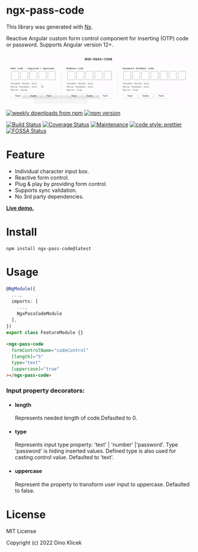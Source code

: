 # ngx-pass-code

This library was generated with [Nx](https://nx.dev).

Reactive Angular custom form control component for inserting (OTP) code or
password. Supports Angular version 12+.

![Ngx_pass_code](https://github.com/dineeek/ngx-libs-workspace/blob/main/libs/ngx-pass-code/ngx_pass_code_example.gif)

<p align="start">
    <a href="https://www.npmjs.com/package/ngx-pass-code"><img alt="weekly downloads from npm" src="https://img.shields.io/npm/dw/ngx-pass-code.svg?style=flat-square"></a>
    <a href="https://www.npmjs.com/package/ngx-pass-code"><img alt="npm version" src="https://img.shields.io/npm/v/ngx-pass-code.svg?style=flat-square"></a>
</p>

[![Build Status](https://app.travis-ci.com/dineeek/ngx-libs-workspace.svg?branch=main)](https://app.travis-ci.com/dineeek/ngx-libs-workspace)
[![Coverage Status](https://coveralls.io/repos/github/dineeek/ngx-libs-workspace/badge.svg?branch=main)](https://coveralls.io/github/dineeek/ngx-libs-workspace?branch=setup-codecov)
[![Maintenance](https://img.shields.io/badge/Maintained%3F-yes-green.svg)](https://GitHub.com/Naereen/StrapDown.js/graphs/commit-activity)
[![code style: prettier](https://img.shields.io/badge/code_style-prettier-ff69b4.svg?style=flat-square)](https://github.com/prettier/prettier)
[![FOSSA Status](https://app.fossa.com/api/projects/git%2Bgithub.com%2Fdineeek%2Fngx-libs-workspace.svg?type=shield)](https://app.fossa.com/projects/git%2Bgithub.com%2Fdineeek%2Fngx-libs-workspace?ref=badge_shield)

# Feature

- Individual character input box.
- Reactive form control.
- Plug & play by providing form control.
- Supports sync validation.
- No 3rd party dependencies.

**[Live demo.](https://dineeek.github.io/ngx-libs-workspace)**

# Install

```shell
npm install ngx-pass-code@latest
```

# Usage

```typescript
@NgModule({
  ...,
  imports: [
    ...,
    NgxPassCodeModule
  ],
})
export class FeatureModule {}
```

```html
<ngx-pass-code
  formControlName="codeControl"
  [length]="5"
  type="text"
  [uppercase]="true"
></ngx-pass-code>
```

### Input property decorators:

- #### length

  Represents needed length of code.Defaulted to 0.

- #### type

  Represents input type property: 'text' | 'number' |'password'. Type 'password'
  is hiding inserted values. Defined type is also used for casting control
  value. Defaulted to 'text'.

- #### uppercase

  Represent the property to transform user input to uppercase. Defaulted to
  false.

# License

MIT License

Copyright (c) 2022 Dino Klicek
